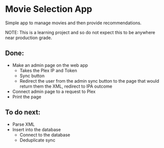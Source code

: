 # Movie Selection App 

Simple app to manage movies and then provide recommendations. 

NOTE: This is a learning project and so do not expect this to be anywhere near production grade. 

## Done:
- Make an admin page on the web app
    - Takes the Plex IP and Token
    - Sync button 
    - Redirect the user from the admin sync button to the page that would return them the XML, redirect to IPA outcome
- Connect admin page to a request to Plex 
- Print the page

## To do next: 
- Parse XML 
- Insert into the database 
    - Connect to the database 
    - Deduplicate sync 